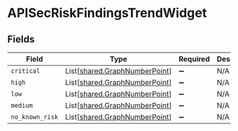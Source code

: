 # APISecRiskFindingsTrendWidget


## Fields

| Field                                                                    | Type                                                                     | Required                                                                 | Description                                                              |
| ------------------------------------------------------------------------ | ------------------------------------------------------------------------ | ------------------------------------------------------------------------ | ------------------------------------------------------------------------ |
| `critical`                                                               | List[[shared.GraphNumberPoint](../../models/shared/graphnumberpoint.md)] | :heavy_minus_sign:                                                       | N/A                                                                      |
| `high`                                                                   | List[[shared.GraphNumberPoint](../../models/shared/graphnumberpoint.md)] | :heavy_minus_sign:                                                       | N/A                                                                      |
| `low`                                                                    | List[[shared.GraphNumberPoint](../../models/shared/graphnumberpoint.md)] | :heavy_minus_sign:                                                       | N/A                                                                      |
| `medium`                                                                 | List[[shared.GraphNumberPoint](../../models/shared/graphnumberpoint.md)] | :heavy_minus_sign:                                                       | N/A                                                                      |
| `no_known_risk`                                                          | List[[shared.GraphNumberPoint](../../models/shared/graphnumberpoint.md)] | :heavy_minus_sign:                                                       | N/A                                                                      |